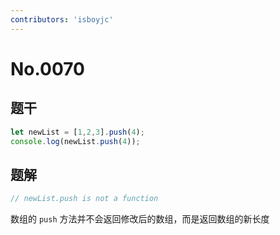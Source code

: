 ```yaml
---
contributors: 'isboyjc'
---
```


# No.0070


## 题干

```js
let newList = [1,2,3].push(4);
console.log(newList.push(4));
```



## 题解

<!-- ::: details 点我查看题解 -->

```js
// newList.push is not a function
```
数组的 `push` 方法并不会返回修改后的数组，而是返回数组的新长度

<!-- ::: -->
